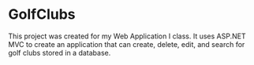 # GolfClubs
This project was created for my Web Application I class. It uses ASP.NET MVC to create an application that can create, delete, edit, and search for golf clubs stored in a database.
